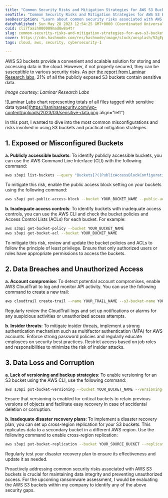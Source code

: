 ```yaml
---
title: "Common Security Risks and Mitigation Strategies for AWS S3 Buckets"
seoTitle: "Common Security Risks and Mitigation Strategies for AWS S3 Buckets"
seoDescription: "Learn about common security risks associated with AWS S3 buckets and discover effective strategies to mitigate them."
datePublished: Sun May 28 2023 12:54:25 GMT+0000 (Coordinated Universal Time)
cuid: cli7faaih000009mad8w8a4tr
slug: common-security-risks-and-mitigation-strategies-for-aws-s3-buckets
cover: https://cdn.hashnode.com/res/hashnode/image/stock/unsplash/52gEprMkp7M/upload/f7800cb4e85d5cc8f9da3c2997dfeada.jpeg
tags: cloud, aws, security, cybersecurity-1

---
```


AWS S3 buckets provide a convenient and scalable solution for storing and accessing data in the cloud. However, if not properly secured, they can be susceptible to various security risks. As per [the report from Laminar Research labs](https://laminarsecurity.com/blog/the-data-on-the-danger-of-publicly-exposed-s3-buckets/), 21% of all the publicly exposed S3 buckets contain sensitive data.

*Image courtesy: Laminar Research Labs*

![Laminar Labs chart representing totals of all files tagged with sensitive data types](https://laminarsecurity.com/wp-content/uploads/2023/03/sensitive-data.png align="left")

In this post, I wanted to dive into the most common misconfigurations and risks involved in using S3 buckets and practical mitigation strategies.

## **1\. Exposed or Misconfigured Buckets**

**a. Publicly accessible buckets**: To identify publicly accessible buckets, you can use the AWS Command Line Interface (CLI) with the following command:

```bash
aws s3api list-buckets --query "Buckets[?((PublicAccessBlockConfiguration.RestrictPublicBuckets==null) || (PublicAccessBlockConfiguration.RestrictPublicBuckets==true))].Name"
```

To mitigate this risk, enable the public access block setting on your buckets using the following command:

```bash
aws s3api put-public-access-block --bucket YOUR_BUCKET_NAME --public-access-block-configuration "BlockPublicAcls=true,IgnorePublicAcls=true,BlockPublicPolicy=true,RestrictPublicBuckets=true"
```

**b. Inadequate access controls**: To identify buckets with inadequate access controls, you can use the AWS CLI and check the bucket policies and Access Control Lists (ACLs) for each bucket. For example:

```bash
aws s3api get-bucket-policy --bucket YOUR_BUCKET_NAME
aws s3api get-bucket-acl --bucket YOUR_BUCKET_NAME
```

To mitigate this risk, review and update the bucket policies and ACLs to follow the principle of least privilege. Ensure that only authorized users or roles have appropriate permissions to access the buckets.

## 2\. Data Breaches and Unauthorized Access

**a. Account compromise**: To detect potential account compromises, enable AWS CloudTrail to log and monitor API activity. You can use the following command to create a new trail:

```bash
aws cloudtrail create-trail --name YOUR_TRAIL_NAME --s3-bucket-name YOUR_LOG_BUCKET_NAME
```

Regularly review the CloudTrail logs and set up notifications or alarms for any suspicious activities or unauthorized access attempts.

**b. Insider threats**: To mitigate insider threats, implement a strong authentication mechanism such as multifactor authentication (MFA) for AWS accounts. Enforce strong password policies and regularly educate employees on security best practices. Restrict access based on job roles and responsibilities to minimize the risk of insider attacks.

## 3\. Data Loss and Corruption

**a. Lack of versioning and backup strategies**: To enable versioning for an S3 bucket using the AWS CLI, use the following command:

```bash
aws s3api put-bucket-versioning --bucket YOUR_BUCKET_NAME --versioning-configuration Status=Enabled
```

Ensure that versioning is enabled for critical buckets to retain previous versions of objects and facilitate easy recovery in case of accidental deletion or corruption.

**b. Inadequate disaster recovery plans**: To implement a disaster recovery plan, you can set up cross-region replication for your S3 buckets. This replicates data to a secondary bucket in a different AWS region. Use the following command to enable cross-region replication:

```bash
aws s3api put-bucket-replication --bucket YOUR_SOURCE_BUCKET --replication-configuration "Role=arn:aws:iam::YOUR_ACCOUNT_ID:role/YOUR_REPLICATION_ROLE,Rules=[{Destination:{Bucket=arn:aws:s3:::YOUR_DESTINATION_BUCKET},Status=Enabled}]"
```

Regularly test your disaster recovery plan to ensure its effectiveness and update it as needed.

Proactively addressing common security risks associated with AWS S3 buckets is crucial for maintaining data integrity and preventing unauthorized access. For the upcoming ransomware assessment, I would be evaluating the AWS S3 buckets within my company to identify any of the above security gaps.